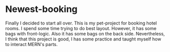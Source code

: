 # Newest-booking
Finally I decided to start all over. This is my pet-project for booking hotel rooms. I spend some time trying to do best layout. However, it has some bags with front-logic. Also it has some bags on the back side. Nevertheless, I think that this project is good, I has some practice and taught myself how to interact MERN's parts.

